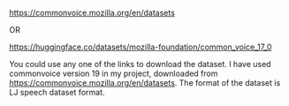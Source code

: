 https://commonvoice.mozilla.org/en/datasets

OR

https://huggingface.co/datasets/mozilla-foundation/common_voice_17_0

You could use any one of the links to download the dataset. I have used commonvoice version 19 in my project, downloaded from https://commonvoice.mozilla.org/en/datasets.
The format of the dataset is LJ speech dataset format.
